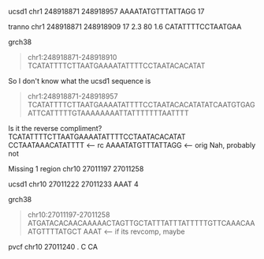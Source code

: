 ucsd1
chr1    248918871       248918957       AAAATATGTTTATTAGG       17

tranno
chr1    248918871       248918909       17      2.3     80      1.6     CATATTTTCCTAATGAA


grch38 
>chr1:248918871-248918910
TCATATTTTCTTAATGAAAATATTTTCCTAATACACATAT

So I don't know what the ucsd1 sequence is
>chr1:248918871-248918957
TCATATTTTCTTAATGAAAATATTTTCCTAATACACATATATCAATGTGAGATTCATTTTTGTAAAAAAAATTATTTTTTTAATTTT

Is it the reverse compliment?
TCATATTTTCTTAATGAAAATATTTTCCTAATACACATAT
			  CCTAATAAACATATTTT <-- rc
		AAAATATGTTTATTAGG <-- orig
Nah, probably not

Missing 1
region
chr10   27011197        27011258

ucsd1
chr10   27011222        27011233        AAAT    4

grch38
>chr10:27011197-27011258
ATGATACACAACAAAAACTAGTTGCTATTTATTTATTTTTGTTCAAACAAATGTTTTATGCT
			   AAAT <-- if its revcomp, maybe

pvcf
chr10   27011240        .       C       CA

